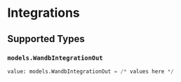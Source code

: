 # Integrations


## Supported Types

### `models.WandbIntegrationOut`

```python
value: models.WandbIntegrationOut = /* values here */
```

